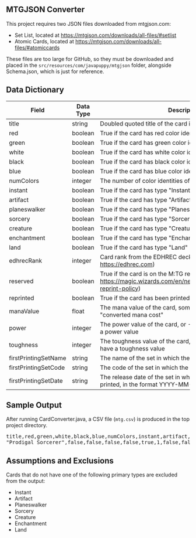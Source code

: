## MTGJSON Converter

This project requires two JSON files downloaded from mtgjson.com:

- Set List, located at https://mtgjson.com/downloads/all-files/#setlist
- Atomic Cards, located at https://mtgjson.com/downloads/all-files/#atomiccards

These files are too large for GitHub, so they must be downloaded and placed in the
`src/resources/com/javapuppy/mtgjson` folder, alongside Schema.json, which is
just for reference.

## Data Dictionary
| Field                | Data Type | Description                                                                                                                 |
|----------------------|-----------|-----------------------------------------------------------------------------------------------------------------------------|
| title                | string    | Doubled quoted title of the card in ASCII characters                                                                        |
| red                  | boolean   | True if the card has red color identity                                                                                     |
| green                | boolean   | True if the card has green color identity                                                                                   |
| white                | boolean   | True if the card has white color identity                                                                                   |
| black                | boolean   | True if the card has black color identity                                                                                   |
| blue                 | boolean   | True if the card has blue color identity                                                                                    |
| numColors            | integer   | The number of color identities of the card, 0-5                                                                             |
| instant              | boolean   | True if the card has type "Instant"                                                                                         |
| artifact             | boolean   | True if the card has type "Artifact"                                                                                        |
| planeswalker         | boolean   | True if the card has type "Planeswalker"                                                                                    |
| sorcery              | boolean   | True if the card has type "Sorcery"                                                                                         |
| creature             | boolean   | True if the card has type "Creature"                                                                                        |
| enchantment          | boolean   | True if the card has type "Enchantment"                                                                                     |
| land                 | boolean   | True if the card has type "Land"                                                                                            |
| edhrecRank           | integer   | Card rank from the EDHREC deck-analysis tool (see https://edhrec.com)                                                       |
| reserved             | boolean   | True if the card is on the M:TG reserved list (see https://magic.wizards.com/en/news/announcements/official-reprint-policy) |
| reprinted            | boolean   | True if the card has been printed in more than one card set                                                                 |
| manaValue            | float     | The mana value of the card, sometimes referred to as the "converted mana cost"                                              |
| power                | integer   | The power value of the card, or -1 if the card does not have a power value                                                  |
| toughness            | integer   | The toughness value of the card, or -1 if the card does not have a toughness value                                          |
| firstPrintingSetName | string    | The name of the set in which the card was first printed                                                                     |
| firstPrintingSetCode | string    | The code of the set in which the card was first printed                                                                     |
| firstPrintingSetDate | string    | The release date of the set in which the card was first printed, in the format YYYY-MM-DD                                   |

## Sample Output
After running CardConverter.java, a CSV file (`mtg.csv`) is produced in the top project directory.
<pre>
title,red,green,white,black,blue,numColors,instant,artifact,planeswalker,sorcery,creature,enchantment,land,edhrecRank,reserved,reprinted,manaValue,power,toughness,firstPrintingSetName,firstPrintingSetCode,firstPrintingDate
"Prodigal Sorcerer",false,false,false,false,true,1,false,false,false,false,true,false,false,7326,false,true,3.000000,1,1,Limited Edition Alpha,LEA,1993-08-05
</pre>

## Assumptions and Exclusions
Cards that do not have one of the following primary types are excluded from the output:
- Instant
- Artifact
- Planeswalker
- Sorcery
- Creature
- Enchantment
- Land